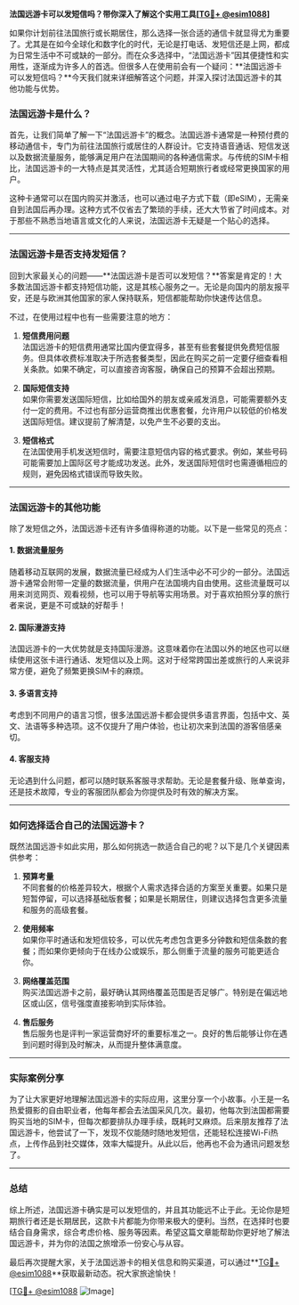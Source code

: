 **法国远游卡可以发短信吗？带你深入了解这个实用工具[[TG💪+ @esim1088](https://t.me/s/esim1088)]**

如果你计划前往法国旅行或长期居住，那么选择一张合适的通信卡就显得尤为重要了。尤其是在如今全球化和数字化的时代，无论是打电话、发短信还是上网，都成为日常生活中不可或缺的一部分。而在众多选择中，“法国远游卡”因其便捷性和实用性，逐渐成为许多人的首选。但很多人在使用前会有一个疑问：**法国远游卡可以发短信吗？**今天我们就来详细解答这个问题，并深入探讨法国远游卡的其他功能与优势。

### 法国远游卡是什么？

首先，让我们简单了解一下“法国远游卡”的概念。法国远游卡通常是一种预付费的移动通信卡，专门为前往法国旅行或居住的人群设计。它支持语音通话、短信发送以及数据流量服务，能够满足用户在法国期间的各种通信需求。与传统的SIM卡相比，法国远游卡的一大特点是其灵活性，尤其适合短期旅行者或经常更换国家的用户。

这种卡通常可以在国内购买并激活，也可以通过电子方式下载（即eSIM），无需亲自到法国后再办理。这种方式不仅省去了繁琐的手续，还大大节省了时间成本。对于那些不熟悉当地语言或文化的人来说，法国远游卡无疑是一个贴心的选择。

---

### 法国远游卡是否支持发短信？

回到大家最关心的问题——**法国远游卡是否可以发短信？**答案是肯定的！大多数法国远游卡都支持短信功能，这是其核心服务之一。无论是向国内的朋友报平安，还是与欧洲其他国家的家人保持联系，短信都能帮助你快速传达信息。

不过，在使用过程中也有一些需要注意的地方：

1. **短信费用问题**  
   法国远游卡的短信费用通常比国内便宜得多，甚至有些套餐提供免费短信服务。但具体收费标准取决于所选套餐类型，因此在购买之前一定要仔细查看相关条款。如果不确定，可以直接咨询客服，确保自己的预算不会超出预期。

2. **国际短信支持**  
   如果你需要发送国际短信，比如给国外的朋友或亲戚发消息，可能需要额外支付一定的费用。不过也有部分运营商推出优惠套餐，允许用户以较低的价格发送国际短信。建议提前了解清楚，以免产生不必要的支出。

3. **短信格式**  
   在法国使用手机发送短信时，需要注意短信内容的格式要求。例如，某些号码可能需要加上国际区号才能成功发送。此外，发送国际短信时也需遵循相应的规则，避免因格式错误而导致失败。

---

### 法国远游卡的其他功能

除了发短信之外，法国远游卡还有许多值得称道的功能。以下是一些常见的亮点：

#### 1. 数据流量服务
随着移动互联网的发展，数据流量已经成为人们生活中必不可少的一部分。法国远游卡通常会附带一定量的数据流量，供用户在法国境内自由使用。这些流量既可以用来浏览网页、观看视频，也可以用于导航等实用场景。对于喜欢拍照分享的旅行者来说，更是不可或缺的好帮手！

#### 2. 国际漫游支持
法国远游卡的一大优势就是支持国际漫游。这意味着你在法国以外的地区也可以继续使用这张卡进行通话、发短信以及上网。这对于经常跨国出差或旅行的人来说非常方便，避免了频繁更换SIM卡的麻烦。

#### 3. 多语言支持
考虑到不同用户的语言习惯，很多法国远游卡都会提供多语言界面，包括中文、英文、法语等多种选项。这不仅提升了用户体验，也让初次来到法国的游客倍感亲切。

#### 4. 客服支持
无论遇到什么问题，都可以随时联系客服寻求帮助。无论是套餐升级、账单查询，还是技术故障，专业的客服团队都会为你提供及时有效的解决方案。

---

### 如何选择适合自己的法国远游卡？

既然法国远游卡如此实用，那么如何挑选一款适合自己的呢？以下是几个关键因素供参考：

1. **预算考量**  
   不同套餐的价格差异较大，根据个人需求选择合适的方案至关重要。如果只是短暂停留，可以选择基础版套餐；如果是长期居住，则建议选择包含更多流量和服务的高级套餐。

2. **使用频率**  
   如果你平时通话和发短信较多，可以优先考虑包含更多分钟数和短信条数的套餐；而如果你更倾向于在线办公或娱乐，那么侧重于流量的服务可能更适合你。

3. **网络覆盖范围**  
   购买法国远游卡之前，最好确认其网络覆盖范围是否足够广。特别是在偏远地区或山区，信号强度直接影响到实际体验。

4. **售后服务**  
   售后服务也是评判一家运营商好坏的重要标准之一。良好的售后能够让你在遇到问题时得到及时解决，从而提升整体满意度。

---

### 实际案例分享

为了让大家更好地理解法国远游卡的实际应用，这里分享一个小故事。小王是一名热爱摄影的自由职业者，他每年都会去法国采风几次。最初，他每次到法国都需要购买当地的SIM卡，但每次都要排队办理手续，既耗时又麻烦。后来朋友推荐了法国远游卡，他尝试了一下，发现不仅能随时随地发短信，还能轻松连接Wi-Fi热点，上传作品到社交媒体，效率大幅提升。从此以后，他再也不会为通讯问题发愁了。

---

### 总结

综上所述，法国远游卡确实是可以发短信的，并且其功能远不止于此。无论你是短期旅行者还是长期居民，这款卡片都能为你带来极大的便利。当然，在选择时也要结合自身需求，综合考虑价格、服务等因素。希望这篇文章能帮助你更好地了解法国远游卡，并为你的法国之旅增添一份安心与从容。

最后再次提醒大家，关于法国远游卡的相关信息和购买渠道，可以通过**[TG💪+ @esim1088](https://t.me/s/esim1088)**获取最新动态。祝大家旅途愉快！

[[TG💪+ @esim1088](https://t.me/s/esim1088) ![Image](https://i.postimg.cc/4NQfJmqS/Snipaste-2025-05-13-00-14-12.png)]